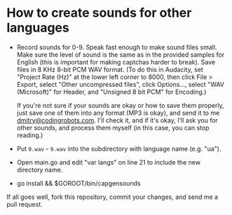 How to create sounds for other languages
========================================

* Record sounds for 0-9.
  Speak fast enough to make sound files small.  Make sure the level of sound is
  the same as in the provided samples for English (this is important for making
  captchas harder to break). Save files in 8 KHz 8-bit PCM WAV format.  (To do
  this in Audacity, set "Project Rate (Hz)" at the lower left corner to 8000,
  then click File > Export, select "Other uncompressed files", click
  Options..., select "WAV (Microsoft)" for Header, and "Unsigned 8 bit PCM" for
  Encoding.)

  If you're not sure if your sounds are okay or how to save them properly, just
  save one of them into any format (MP3 is okay), and send it to me
  <dmitry@codingrobots.com>. I'll check it, and if it's okay, I'll ask you for
  other sounds, and process them myself (in this case, you can stop reading.)

* Put `0.wav` - `9.wav` into the subdirectory with language name (e.g. "ua").

* Open main.go and edit "var langs" on line 21 to include the new directory
  name.

* go install && $GOROOT/bin/capgensounds

If all goes well, fork this repository, commit your changes, and send me a pull request.
